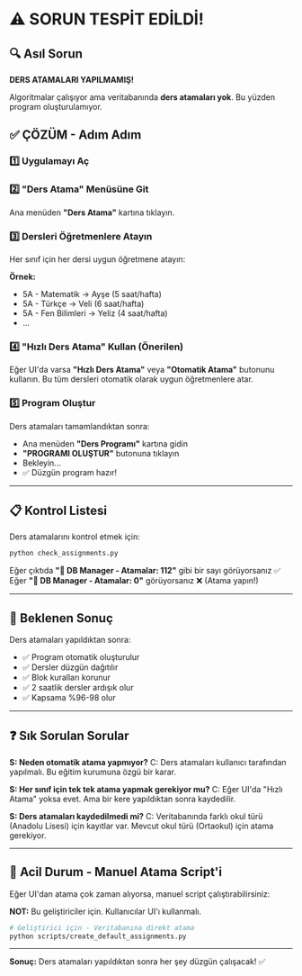 # ⚠️ SORUN TESPİT EDİLDİ!

## 🔍 Asıl Sorun

**DERS ATAMALARI YAPILMAMIŞ!**

Algoritmalar çalışıyor ama veritabanında **ders atamaları yok**. 
Bu yüzden program oluşturulamıyor.

## ✅ ÇÖZÜM - Adım Adım

### 1️⃣ Uygulamayı Aç

### 2️⃣ "Ders Atama" Menüsüne Git
Ana menüden **"Ders Atama"** kartına tıklayın.

### 3️⃣ Dersleri Öğretmenlere Atayın

Her sınıf için her dersi uygun öğretmene atayın:

**Örnek:**
- 5A - Matematik → Ayşe (5 saat/hafta)
- 5A - Türkçe → Veli (6 saat/hafta)
- 5A - Fen Bilimleri → Yeliz (4 saat/hafta)
- ...

### 4️⃣ "Hızlı Ders Atama" Kullan (Önerilen)

Eğer UI'da varsa **"Hızlı Ders Atama"** veya **"Otomatik Atama"** butonunu kullanın.
Bu tüm dersleri otomatik olarak uygun öğretmenlere atar.

### 5️⃣ Program Oluştur

Ders atamaları tamamlandıktan sonra:
- Ana menüden **"Ders Programı"** kartına gidin
- **"PROGRAMI OLUŞTUR"** butonuna tıklayın
- Bekleyin...
- ✅ Düzgün program hazır!

---

## 📋 Kontrol Listesi

Ders atamalarını kontrol etmek için:

```bash
python check_assignments.py
```

Eğer çıktıda **"📝 DB Manager - Atamalar: 112"** gibi bir sayı görüyorsanız ✅
Eğer **"📝 DB Manager - Atamalar: 0"** görüyorsanız ❌ (Atama yapın!)

---

## 🎯 Beklenen Sonuç

Ders atamaları yapıldıktan sonra:
- ✅ Program otomatik oluşturulur
- ✅ Dersler düzgün dağıtılır
- ✅ Blok kuralları korunur
- ✅ 2 saatlik dersler ardışık olur
- ✅ Kapsama %96-98 olur

---

## ❓ Sık Sorulan Sorular

**S: Neden otomatik atama yapmıyor?**
C: Ders atamaları kullanıcı tarafından yapılmalı. Bu eğitim kurumuna özgü bir karar.

**S: Her sınıf için tek tek atama yapmak gerekiyor mu?**
C: Eğer UI'da "Hızlı Atama" yoksa evet. Ama bir kere yapıldıktan sonra kaydedilir.

**S: Ders atamaları kaydedilmedi mi?**
C: Veritabanında farklı okul türü (Anadolu Lisesi) için kayıtlar var.
   Mevcut okul türü (Ortaokul) için atama gerekiyor.

---

## 🚨 Acil Durum - Manuel Atama Script'i

Eğer UI'dan atama çok zaman alıyorsa, manuel script çalıştırabilirsiniz:

**NOT:** Bu geliştiriciler için. Kullanıcılar UI'ı kullanmalı.

```bash
# Geliştirici için - Veritabanına direkt atama
python scripts/create_default_assignments.py
```

---

**Sonuç:** Ders atamaları yapıldıktan sonra her şey düzgün çalışacak! ✅
